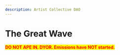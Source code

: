 ```yaml
---
description: Artist Collective DAO
---
```


# The Great Wave

<mark style="color:red;">**DO NOT APE IN. DYOR. Emissions have NOT started.**</mark>
